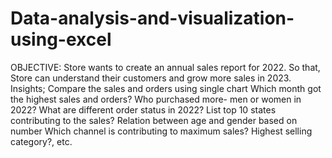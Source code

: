 # Data-analysis-and-visualization-using-excel
OBJECTIVE:
Store wants to create an annual sales report for 2022. So that, Store can understand their customers and grow more sales in 2023.
Insights;
Compare the sales and orders using single chart
Which month got the highest sales and orders? 
Who purchased more- men or women in 2022? 
What are different order status in 2022?
List top 10 states contributing to the sales?
Relation between age and gender based on number
Which channel is contributing to maximum sales? 
Highest selling category?, etc.
